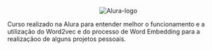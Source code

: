 <p align="center">
  <img alt="Alura-logo" src="https://drive.google.com/file/d/1hxWRB80Kcj7FT1GF4cZmg_V80egKaJ2q/view?usp=sharing"/>
</p>

Curso realizado na Alura para entender melhor o funcionamento e a utilização do Word2vec e do processo de Word Embedding para a realizaçãoo de alguns projetos pessoais.
